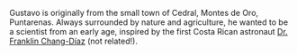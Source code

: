 Gustavo is originally from the small town of Cedral, Montes de Oro, Puntarenas. Always surrounded by nature and agriculture, he wanted to be a scientist from an early age, inspired by the first Costa Rican astronaut [Dr. Franklin Chang-Díaz](https://en.wikipedia.org/wiki/Franklin_Chang-D%C3%ADaz) (not related!).
